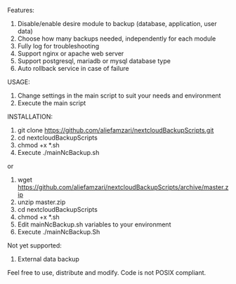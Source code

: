 Features:
1. Disable/enable desire module to backup (database, application, user data)
2. Choose how many backups needed, independently for each module
3. Fully log for troubleshooting
4. Support nginx or apache web server
5. Support postgresql, mariadb or mysql database type
6. Auto rollback service in case of failure

USAGE:
1. Change settings in the main script to suit your needs and environment
2. Execute the main script

INSTALLATION:
1. git clone https://github.com/aliefamzari/nextcloudBackupScripts.git
2. cd nextcloudBackupScripts
3. chmod +x *.sh
4. Execute ./mainNcBackup.sh

or

1. wget https://github.com/aliefamzari/nextcloudBackupScripts/archive/master.zip
2. unzip master.zip
3. cd nextcloudBackupScripts
4. chmod +x *.sh
5. Edit mainNcBackup.sh variables to your environment
6. Execute ./mainNcBackup.Sh


Not yet supported:
1. External data backup

Feel free to use, distribute and modify. Code is not POSIX compliant.   

